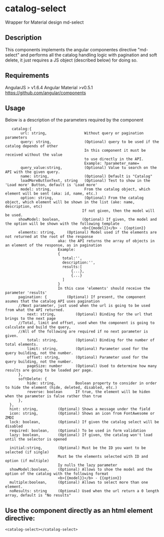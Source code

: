 # catalog-select
Wrapper for Material design md-select


## Description

This components implements the angular componentes directive "md-select" and performs all the catalog handling logic with pagination and soft delete, it just requires a JS object (described below) for doing so.


## Requirements

AngularJS > v1.6.4
Angular Material >v0.5.1
https://github.com/angular/components


## Usage

Below is a description of the parameters required by the component

       catalog:{
           url: string,                 Without query or pagination parameters
           query: string,               (Optional) query to be used if the catalog depends of other
                                        In this component it must be received without the value
                                        to use directly in the API.
                                        Example: ?parameter_name=
           query_value:string,          (Optional) Value tu search on the API with the given query.
           name: string,                (Optional) Default is "Catalog"
           loadMoreButtonText, string   (Optional) Test to show in the 'Load more' Button, default is 'Load more'
           model: string,               From the catalog object, which element will be sent (aka: id, name, etc.)
           option: string,              (Optional) From the catalog object, which element will be shown in the list (ake: name,       description, etc)
                                       If not given, then the model will be used.
          showModel: boolean,          (Optional) If given, the model and the option will be shown with the following template
                                       <b>{{model}}</b> - {{option}}
          elements: string,     (Optional) Model used if the elements are not returned at the root of the response
                            aka: the API returns the array of objects in an element of the response, as in pagination
                            Example:
                            {
                              total:'',
                              description:'',
                              results:[
                                  {...},
                                  {...}
                              ]
                            }
                            In this case 'elements' should receive the parameter 'results'
          pagination: {         (Optional) If present, the component asumes that the catalog API uses pagination
          //Next parameter, just used when the url is going to be used from what the API returned.
              next: string,         (Optional) Binding for the url that brings to the next page
          //Total, limit and offset, used when the component is going to calculate and build the query,
          //All of the following are required if no next parameter is given.
              total: string,        (Optional) Binding for the number of total elements.
              limit: string,        (Optional) Parameter used for the query building, not the number.
              offset: string,       (Optional) Parameter used for the query building, not the number.
              pageSize: number      (Optional) Used to determine how many results are going to be loaded per page.
          },
          softDelete: {
              hide: string,         Boolean property to consider in order to hide the element (hide, deleted, disabled, etc.)
              reverse: boolean      If true, the element will be hiden when the parameter is false rather than true
          },
      },
      hint: string,         (Optional) Shows a message under the field
      icon: string,         (Optional) Shows an icon from FontAwesome or ZMDI
      lock: boolean,        (Optional) If given the catalog select will be disabled
      required: boolean,    (Optional) To be used in form validation
      lazy: boolean,        (Optional) If given, the catalog won't load until the selector is opened
      
      initial:string,       (Optional) Must be the ID you want to be selected (if single)
                            Must be the elements selected with ID and option (if multiple)
                            Iy nulls the lazy parameter
      showModel:boolean,    (Optional) Allows to shoe the model and the option of the catalog with the following format
                            <b>{{model}}</b> - {{option}}
      multiple:boolean,     (Optional) Allows to select more than one element.
      noResults: string     (Optional) Used when the url return a 0 length array, default is "No results" 
      
      
      
## Use the component directly as an html element directive:

    <catalog-select></catalog-select>
